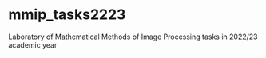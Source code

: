 # mmip_tasks2223
Laboratory of Mathematical Methods of Image Processing tasks in 2022/23 academic year
